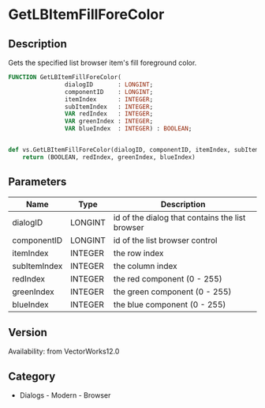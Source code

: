 # GetLBItemFillForeColor

## Description
Gets the specified list browser item's fill foreground color.

```pascal
FUNCTION GetLBItemFillForeColor(
				dialogID       : LONGINT;
				componentID    : LONGINT;
				itemIndex      : INTEGER;
				subItemIndex   : INTEGER;
				VAR redIndex   : INTEGER;
				VAR greenIndex : INTEGER;
				VAR blueIndex  : INTEGER) : BOOLEAN;
```

```python

def vs.GetLBItemFillForeColor(dialogID, componentID, itemIndex, subItemIndex):
    return (BOOLEAN, redIndex, greenIndex, blueIndex)
```

## Parameters
|Name|Type|Description|
|---|---|---|
|dialogID|LONGINT|id of the dialog that contains the list browser|
|componentID|LONGINT|id of the list browser control|
|itemIndex|INTEGER|the row index|
|subItemIndex|INTEGER|the column index|
|redIndex|INTEGER|the red component (0 - 255)|
|greenIndex|INTEGER|the green component (0 - 255)|
|blueIndex|INTEGER|the blue component (0 - 255)|

## Version
Availability: from VectorWorks12.0
## Category
* Dialogs - Modern - Browser

